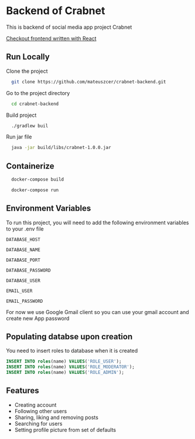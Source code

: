 # Backend of Crabnet

This is backend of social media app project Crabnet


[Checkout frontend written with React](https://github.com/mateuszcer/crabnet-frontend)


## Run Locally

Clone the project


```bash
  git clone https://github.com/mateuszcer/crabnet-backend.git
```

Go to the project directory

```bash
  cd crabnet-backend
```

Build project

```bash
  ./gradlew buil
```

Run jar file

```bash
  java -jar build/libs/crabnet-1.0.0.jar
```

## Containerize 

```bash
  docker-compose build 
```

```bash
  docker-compose run 
```


## Environment Variables

To run this project, you will need to add the following environment variables to your .env file

`DATABASE_HOST`

`DATABASE_NAME`

`DATABASE_PORT`

`DATABASE_PASSWORD`

`DATABASE_USER` 

`EMAIL_USER`

`EMAIL_PASSWORD`

For now we use Google Gmail client so you can use your gmail account and create new App password


## Populating databse upon creation
You need to insert roles to database when it is created

```sql
INSERT INTO roles(name) VALUES('ROLE_USER');
INSERT INTO roles(name) VALUES('ROLE_MODERATOR');
INSERT INTO roles(name) VALUES('ROLE_ADMIN');

```



## Features

- Creating account
- Following other users
- Sharing, liking and removing posts
- Searching for users
- Setting profile picture from set of defaults